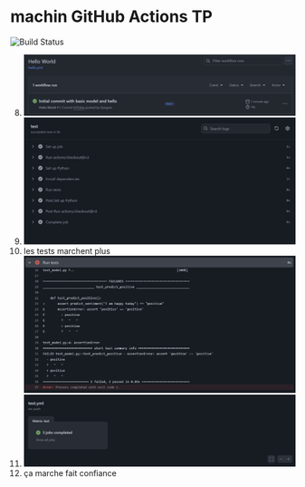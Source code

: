 # machin GitHub Actions TP 
 
![Build Status](https://github.com/ton-username/mlops-github-actions-tp/actions/workflows/badge.yml/badge.svg)

8) ![alt text](image.png)
10) ![alt text](image-2.png)
11) les tests marchent plus ![alt text](image-3.png)
14) ![alt text](image-4.png)
18) ça marche fait confiance
